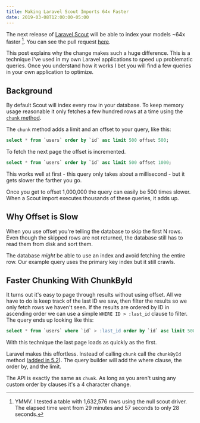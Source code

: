 ```yaml
---
title: Making Laravel Scout Imports 64x Faster
date: 2019-03-08T12:00:00-05:00
---
```


The next release of [Laravel Scout](https://laravel.com/docs/5.8/scout) will be able to index your models ~64x faster [^1].  You can see the pull request [here](https://github.com/laravel/scout/pull/360).

This post explains why the change makes such a huge difference.  This is a technique I've used in my own Laravel applications to speed up problematic queries.  Once you understand how it works I bet you will find a few queries in your own application to optimize.

## Background

By default Scout will index every row in your database. To keep memory usage reasonable it only fetches a few hundred rows at a time using the [`chunk` method](https://laravel.com/docs/5.8/queries#chunking-results).

The `chunk` method adds a limit and an offset to your query, like this:

```sql
select * from `users` order by `id` asc limit 500 offset 500;
```

To fetch the next page the offset is incremented.

```sql
select * from `users` order by `id` asc limit 500 offset 1000;
```

This works well at first - this query only takes about a millisecond - but it gets slower the farther you go.

Once you get to offset 1,000,000 the query can easily be 500 times slower.  When a Scout import executes thousands of these queries, it adds up.

## Why Offset is Slow

When you use offset you're telling the database to skip the first N rows. Even though the skipped rows are not returned, the database still has to read them from disk and sort them.

The database _might_ be able to use an index and avoid fetching the entire row.  Our example query uses the primary key index but it still crawls.

## Faster Chunking With ChunkById

It turns out it's easy to page through results without using offset. All we have to do is keep track of the last ID we saw, then filter the results so we only fetch rows we haven't seen.  If the results are ordered by ID in ascending order we can use a simple `WHERE ID > :last_id` clause to filter.  The query ends up looking like this:

```sql
select * from `users` where `id` > :last_id order by `id` asc limit 500;
```

With this technique the last page loads as quickly as the first.

Laravel makes this effortless.  Instead of calling `chunk` call the `chunkById` method ([added in 5.2](https://github.com/laravel/framework/pull/12861)).  The query builder will add the where clause, the order by, and the limit.

The API is exactly the same as `chunk`.  As long as you aren't using any custom order by clauses it's a 4 character change.

[^1]: YMMV.  I tested a table with 1,632,576 rows using the null scout driver.  The elapsed time went from 29 minutes and 57 seconds to only 28 seconds.